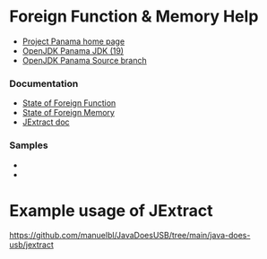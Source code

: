 # Foreign Function & Memory Help

* [Project Panama home page](https://openjdk.org/projects/panama/)
* [OpenJDK Panama JDK (19)](https://jdk.java.net/panama/)
* [OpenJDK Panama Source branch](https://github.com/openjdk/panama-foreign)
  
### Documentation
* [State of Foreign Function](https://github.com/openjdk/panama-foreign/blob/foreign-memaccess%2Babi/doc/panama_ffi.md)
* [State of Foreign Memory](https://github.com/openjdk/panama-foreign/blob/foreign-memaccess%2Babi/doc/panama_memaccess.md)
* [JExtract doc](https://github.com/openjdk/panama-foreign/blob/foreign-jextract/doc/panama_jextract.md)

### Samples
* 
* 


# Example usage of JExtract

https://github.com/manuelbl/JavaDoesUSB/tree/main/java-does-usb/jextract
